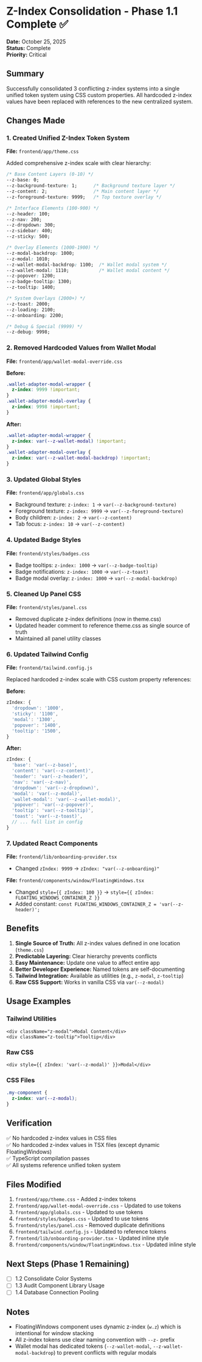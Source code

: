 # Z-Index Consolidation - Phase 1.1 Complete ✅

**Date:** October 25, 2025  
**Status:** Complete  
**Priority:** Critical

## Summary

Successfully consolidated 3 conflicting z-index systems into a single unified token system using CSS custom properties. All hardcoded z-index values have been replaced with references to the new centralized system.

## Changes Made

### 1. Created Unified Z-Index Token System

**File:** `frontend/app/theme.css`

Added comprehensive z-index scale with clear hierarchy:

```css
/* Base Content Layers (0-10) */
--z-base: 0;
--z-background-texture: 1;      /* Background texture layer */
--z-content: 2;                 /* Main content layer */
--z-foreground-texture: 9999;   /* Top texture overlay */

/* Interface Elements (100-900) */
--z-header: 100;
--z-nav: 200;
--z-dropdown: 300;
--z-sidebar: 400;
--z-sticky: 500;

/* Overlay Elements (1000-1900) */
--z-modal-backdrop: 1000;
--z-modal: 1010;
--z-wallet-modal-backdrop: 1100;  /* Wallet modal system */
--z-wallet-modal: 1110;           /* Wallet modal content */
--z-popover: 1200;
--z-badge-tooltip: 1300;
--z-tooltip: 1400;

/* System Overlays (2000+) */
--z-toast: 2000;
--z-loading: 2100;
--z-onboarding: 2200;

/* Debug & Special (9999) */
--z-debug: 9998;
```

### 2. Removed Hardcoded Values from Wallet Modal

**File:** `frontend/app/wallet-modal-override.css`

**Before:**
```css
.wallet-adapter-modal-wrapper {
  z-index: 9999 !important;
}
.wallet-adapter-modal-overlay {
  z-index: 9998 !important;
}
```

**After:**
```css
.wallet-adapter-modal-wrapper {
  z-index: var(--z-wallet-modal) !important;
}
.wallet-adapter-modal-overlay {
  z-index: var(--z-wallet-modal-backdrop) !important;
}
```

### 3. Updated Global Styles

**File:** `frontend/app/globals.css`

- Background texture: `z-index: 1` → `var(--z-background-texture)`
- Foreground texture: `z-index: 9999` → `var(--z-foreground-texture)`
- Body children: `z-index: 2` → `var(--z-content)`
- Tab focus: `z-index: 10` → `var(--z-content)`

### 4. Updated Badge Styles

**File:** `frontend/styles/badges.css`

- Badge tooltips: `z-index: 1000` → `var(--z-badge-tooltip)`
- Badge notifications: `z-index: 1000` → `var(--z-toast)`
- Badge modal overlay: `z-index: 1000` → `var(--z-modal-backdrop)`

### 5. Cleaned Up Panel CSS

**File:** `frontend/styles/panel.css`

- Removed duplicate z-index definitions (now in theme.css)
- Updated header comment to reference theme.css as single source of truth
- Maintained all panel utility classes

### 6. Updated Tailwind Config

**File:** `frontend/tailwind.config.js`

Replaced hardcoded z-index scale with CSS custom property references:

**Before:**
```javascript
zIndex: {
  'dropdown': '1000',
  'sticky': '1100',
  'modal': '1300',
  'popover': '1400',
  'tooltip': '1500',
}
```

**After:**
```javascript
zIndex: {
  'base': 'var(--z-base)',
  'content': 'var(--z-content)',
  'header': 'var(--z-header)',
  'nav': 'var(--z-nav)',
  'dropdown': 'var(--z-dropdown)',
  'modal': 'var(--z-modal)',
  'wallet-modal': 'var(--z-wallet-modal)',
  'popover': 'var(--z-popover)',
  'tooltip': 'var(--z-tooltip)',
  'toast': 'var(--z-toast)',
  // ... full list in config
}
```

### 7. Updated React Components

**File:** `frontend/lib/onboarding-provider.tsx`
- Changed `zIndex: 9999` → `zIndex: "var(--z-onboarding)"`

**File:** `frontend/components/window/FloatingWindows.tsx`
- Changed `style={{ zIndex: 100 }}` → `style={{ zIndex: FLOATING_WINDOWS_CONTAINER_Z }}`
- Added constant: `const FLOATING_WINDOWS_CONTAINER_Z = 'var(--z-header)';`

## Benefits

1. **Single Source of Truth:** All z-index values defined in one location (`theme.css`)
2. **Predictable Layering:** Clear hierarchy prevents conflicts
3. **Easy Maintenance:** Update one value to affect entire app
4. **Better Developer Experience:** Named tokens are self-documenting
5. **Tailwind Integration:** Available as utilities (e.g., `z-modal`, `z-tooltip`)
6. **Raw CSS Support:** Works in vanilla CSS via `var(--z-modal)`

## Usage Examples

### Tailwind Utilities
```tsx
<div className="z-modal">Modal Content</div>
<div className="z-tooltip">Tooltip</div>
```

### Raw CSS
```tsx
<div style={{ zIndex: 'var(--z-modal)' }}>Modal</div>
```

### CSS Files
```css
.my-component {
  z-index: var(--z-modal);
}
```

## Verification

✅ No hardcoded z-index values in CSS files  
✅ No hardcoded z-index values in TSX files (except dynamic FloatingWindows)  
✅ TypeScript compilation passes  
✅ All systems reference unified token system  

## Files Modified

1. `frontend/app/theme.css` - Added z-index tokens
2. `frontend/app/wallet-modal-override.css` - Updated to use tokens
3. `frontend/app/globals.css` - Updated to use tokens
4. `frontend/styles/badges.css` - Updated to use tokens
5. `frontend/styles/panel.css` - Removed duplicate definitions
6. `frontend/tailwind.config.js` - Updated to reference tokens
7. `frontend/lib/onboarding-provider.tsx` - Updated inline style
8. `frontend/components/window/FloatingWindows.tsx` - Updated inline style

## Next Steps (Phase 1 Remaining)

- [ ] 1.2 Consolidate Color Systems
- [ ] 1.3 Audit Component Library Usage
- [ ] 1.4 Database Connection Pooling

## Notes

- FloatingWindows component uses dynamic z-index (`w.z`) which is intentional for window stacking
- All z-index tokens use clear naming convention with `--z-` prefix
- Wallet modal has dedicated tokens (`--z-wallet-modal`, `--z-wallet-modal-backdrop`) to prevent conflicts with regular modals
